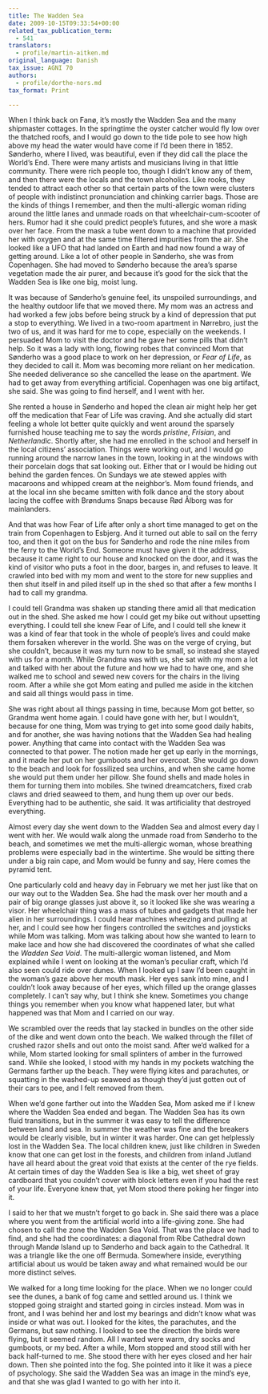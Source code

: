 ```yaml
---
title: The Wadden Sea
date: 2009-10-15T09:33:54+00:00
related_tax_publication_term:
  - 541
translators:
  - profile/martin-aitken.md
original_language: Danish
tax_issue: AGNI 70
authors:
  - profile/dorthe-nors.md
tax_format: Print

---
```


When I think back on Fan&oslash;, it’s mostly the Wadden Sea and the many shipmaster cottages. In the springtime the oyster catcher would fly low over the thatched roofs, and I would go down to the tide pole to see how high above my head the water would have come if I’d been there in 1852. S&oslash;nderho, where I lived, was beautiful, even if they did call the place the World’s End. There were many artists and musicians living in that little community. There were rich people too, though I didn’t know any of them, and then there were the locals and the town alcoholics. Like rooks, they tended to attract each other so that certain parts of the town were clusters of people with indistinct pronunciation and chinking carrier bags. Those are the kinds of things I remember, and then the multi-allergic woman riding around the little lanes and unmade roads on that wheelchair-cum-scooter of hers. Rumor had it she could predict people’s futures, and she wore a mask over her face. From the mask a tube went down to a machine that provided her with oxygen and at the same time filtered impurities from the air. She looked like a UFO that had landed on Earth and had now found a way of getting around. Like a lot of other people in S&oslash;nderho, she was from Copenhagen. She had moved to S&oslash;nderho because the area’s sparse vegetation made the air purer, and because it’s good for the sick that the Wadden Sea is like one big, moist lung.

It was because of S&oslash;nderho’s genuine feel, its unspoiled surroundings, and the healthy outdoor life that we moved there. My mom was an actress and had worked a few jobs before being struck by a kind of depression that put a stop to everything. We lived in a two-room apartment in N&oslash;rrebro, just the two of us, and it was hard for me to cope, especially on the weekends. I persuaded Mom to visit the doctor and he gave her some pills that didn’t help. So it was a lady with long, flowing robes that convinced Mom that S&oslash;nderho was a good place to work on her depression, or *Fear of Life*, as they decided to call it. Mom was becoming more reliant on her medication. She needed deliverance so she cancelled the lease on the apartment. We had to get away from everything artificial. Copenhagen was one big artifact, she said. She was going to find herself, and I went with her.

She rented a house in S&oslash;nderho and hoped the clean air might help her get off the medication that Fear of Life was craving. And she actually did start feeling a whole lot better quite quickly and went around the sparsely furnished house teaching me to say the words *pristine*, *Frisian*, and *Netherlandic*. Shortly after, she had me enrolled in the school and herself in the local citizens’ association. Things were working out, and I would go running around the narrow lanes in the town, looking in at the windows with their porcelain dogs that sat looking out. Either that or I would be hiding out behind the garden fences. On Sundays we ate stewed apples with macaroons and whipped cream at the neighbor’s. Mom found friends, and at the local inn she became smitten with folk dance and the story about lacing the coffee with Br&oslash;ndums Snaps because R&oslash;d Ålborg was for mainlanders.

And that was how Fear of Life after only a short time managed to get on the train from Copenhagen to Esbjerg. And it turned out able to sail on the ferry too, and then it got on the bus for S&oslash;nderho and rode the nine miles from the ferry to the World’s End. Someone must have given it the address, because it came right to our house and knocked on the door, and it was the kind of visitor who puts a foot in the door, barges in, and refuses to leave. It crawled into bed with my mom and went to the store for new supplies and then shut itself in and piled itself up in the shed so that after a few months I had to call my grandma.

I could tell Grandma was shaken up standing there amid all that medication out in the shed. She asked me how I could get my bike out without upsetting everything. I could tell she knew Fear of Life, and I could tell she knew it was a kind of fear that took in the whole of people’s lives and could make them forsaken wherever in the world. She was on the verge of crying, but she couldn’t, because it was my turn now to be small, so instead she stayed with us for a month. While Grandma was with us, she sat with my mom a lot and talked with her about the future and how we had to have one, and she walked me to school and sewed new covers for the chairs in the living room. After a while she got Mom eating and pulled me aside in the kitchen and said all things would pass in time.

She was right about all things passing in time, because Mom got better, so Grandma went home again. I could have gone with her, but I wouldn’t, because for one thing, Mom was trying to get into some good daily habits, and for another, she was having notions that the Wadden Sea had healing power. Anything that came into contact with the Wadden Sea was connected to that power. The notion made her get up early in the mornings, and it made her put on her gumboots and her overcoat. She would go down to the beach and look for fossilized sea urchins, and when she came home she would put them under her pillow. She found shells and made holes in them for turning them into mobiles. She twined dreamcatchers, fixed crab claws and dried seaweed to them, and hung them up over our beds. Everything had to be authentic, she said. It was artificiality that destroyed everything.

Almost every day she went down to the Wadden Sea and almost every day I went with her. We would walk along the unmade road from S&oslash;nderho to the beach, and sometimes we met the multi-allergic woman, whose breathing problems were especially bad in the wintertime. She would be sitting there under a big rain cape, and Mom would be funny and say, Here comes the pyramid tent.

One particularly cold and heavy day in February we met her just like that on our way out to the Wadden Sea. She had the mask over her mouth and a pair of big orange glasses just above it, so it looked like she was wearing a visor. Her wheelchair thing was a mass of tubes and gadgets that made her alien in her surroundings. I could hear machines wheezing and pulling at her, and I could see how her fingers controlled the switches and joysticks while Mom was talking. Mom was talking about how she wanted to learn to make lace and how she had discovered the coordinates of what she called the *Wadden Sea Void*. The multi-allergic woman listened, and Mom explained while I went on looking at the woman’s peculiar craft, which I’d also seen could ride over dunes. When I looked up I saw I’d been caught in the woman’s gaze above her mouth mask. Her eyes sank into mine, and I couldn’t look away because of her eyes, which filled up the orange glasses completely. I can’t say why, but I think she knew. Sometimes you change things you remember when you know what happened later, but what happened was that Mom and I carried on our way.

We scrambled over the reeds that lay stacked in bundles on the other side of the dike and went down onto the beach. We walked through the fillet of crushed razor shells and out onto the moist sand. After we’d walked for a while, Mom started looking for small splinters of amber in the furrowed sand. While she looked, I stood with my hands in my pockets watching the Germans farther up the beach. They were flying kites and parachutes, or squatting in the washed-up seaweed as though they’d just gotten out of their cars to pee, and I felt removed from them.

When we’d gone farther out into the Wadden Sea, Mom asked me if I knew where the Wadden Sea ended and began. The Wadden Sea has its own fluid transitions, but in the summer it was easy to tell the difference between land and sea. In summer the weather was fine and the breakers would be clearly visible, but in winter it was harder. One can get helplessly lost in the Wadden Sea. The local children knew, just like children in Sweden know that one can get lost in the forests, and children from inland Jutland have all heard about the great void that exists at the center of the rye fields. At certain times of day the Wadden Sea is like a big, wet sheet of gray cardboard that you couldn’t cover with block letters even if you had the rest of your life. Everyone knew that, yet Mom stood there poking her finger into it.

I said to her that we mustn’t forget to go back in. She said there was a place where you went from the artificial world into a life-giving zone. She had chosen to call the zone the Wadden Sea Void. That was the place we had to find, and she had the coordinates: a diagonal from Ribe Cathedral down through Mand&oslash; Island up to S&oslash;nderho and back again to the Cathedral. It was a triangle like the one off Bermuda. Somewhere inside, everything artificial about us would be taken away and what remained would be our more distinct selves.

We walked for a long time looking for the place. When we no longer could see the dunes, a bank of fog came and settled around us. I think we stopped going straight and started going in circles instead. Mom was in front, and I was behind her and lost my bearings and didn’t know what was inside or what was out. I looked for the kites, the parachutes, and the Germans, but saw nothing. I looked to see the direction the birds were flying, but it seemed random. All I wanted were warm, dry socks and gumboots, or my bed. After a while, Mom stopped and stood still with her back half-turned to me. She stood there with her eyes closed and her hair down. Then she pointed into the fog. She pointed into it like it was a piece of psychology. She said the Wadden Sea was an image in the mind’s eye, and that she was glad I wanted to go with her into it.
